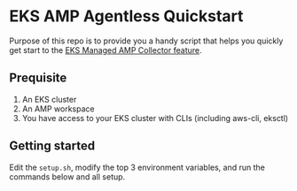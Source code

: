 EKS AMP Agentless Quickstart
===

Purpose of this repo is to provide you a handy script that helps you quickly get start to the [EKS Managed AMP Collector feature](https://aws.amazon.com/about-aws/whats-new/2023/11/amazon-managed-service-prometheus-agentless-collector-metrics-eks/).

## Prequisite
1. An EKS cluster
2. An AMP workspace
3. You have access to your EKS cluster with CLIs (including aws-cli, eksctl)

## Getting started
Edit the `setup.sh`, modify the top 3 environment variables, and run the commands below and all setup.